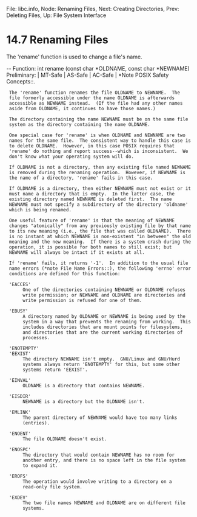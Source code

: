 File: libc.info,  Node: Renaming Files,  Next: Creating Directories,  Prev: Deleting Files,  Up: File System Interface

14.7 Renaming Files
===================

The 'rename' function is used to change a file's name.

 -- Function: int rename (const char *OLDNAME, const char *NEWNAME)
     Preliminary: | MT-Safe | AS-Safe | AC-Safe | *Note POSIX Safety
     Concepts::.

     The 'rename' function renames the file OLDNAME to NEWNAME.  The
     file formerly accessible under the name OLDNAME is afterwards
     accessible as NEWNAME instead.  (If the file had any other names
     aside from OLDNAME, it continues to have those names.)

     The directory containing the name NEWNAME must be on the same file
     system as the directory containing the name OLDNAME.

     One special case for 'rename' is when OLDNAME and NEWNAME are two
     names for the same file.  The consistent way to handle this case is
     to delete OLDNAME.  However, in this case POSIX requires that
     'rename' do nothing and report success--which is inconsistent.  We
     don't know what your operating system will do.

     If OLDNAME is not a directory, then any existing file named NEWNAME
     is removed during the renaming operation.  However, if NEWNAME is
     the name of a directory, 'rename' fails in this case.

     If OLDNAME is a directory, then either NEWNAME must not exist or it
     must name a directory that is empty.  In the latter case, the
     existing directory named NEWNAME is deleted first.  The name
     NEWNAME must not specify a subdirectory of the directory 'oldname'
     which is being renamed.

     One useful feature of 'rename' is that the meaning of NEWNAME
     changes "atomically" from any previously existing file by that name
     to its new meaning (i.e., the file that was called OLDNAME).  There
     is no instant at which NEWNAME is non-existent "in between" the old
     meaning and the new meaning.  If there is a system crash during the
     operation, it is possible for both names to still exist; but
     NEWNAME will always be intact if it exists at all.

     If 'rename' fails, it returns '-1'.  In addition to the usual file
     name errors (*note File Name Errors::), the following 'errno' error
     conditions are defined for this function:

     'EACCES'
          One of the directories containing NEWNAME or OLDNAME refuses
          write permission; or NEWNAME and OLDNAME are directories and
          write permission is refused for one of them.

     'EBUSY'
          A directory named by OLDNAME or NEWNAME is being used by the
          system in a way that prevents the renaming from working.  This
          includes directories that are mount points for filesystems,
          and directories that are the current working directories of
          processes.

     'ENOTEMPTY'
     'EEXIST'
          The directory NEWNAME isn't empty.  GNU/Linux and GNU/Hurd
          systems always return 'ENOTEMPTY' for this, but some other
          systems return 'EEXIST'.

     'EINVAL'
          OLDNAME is a directory that contains NEWNAME.

     'EISDIR'
          NEWNAME is a directory but the OLDNAME isn't.

     'EMLINK'
          The parent directory of NEWNAME would have too many links
          (entries).

     'ENOENT'
          The file OLDNAME doesn't exist.

     'ENOSPC'
          The directory that would contain NEWNAME has no room for
          another entry, and there is no space left in the file system
          to expand it.

     'EROFS'
          The operation would involve writing to a directory on a
          read-only file system.

     'EXDEV'
          The two file names NEWNAME and OLDNAME are on different file
          systems.

